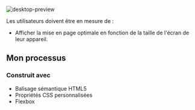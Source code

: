 
![desktop-preview](https://user-images.githubusercontent.com/93844493/140840968-af5c14aa-1c5a-4237-928c-e7d5d50d17cd.jpg)

Les utilisateurs doivent être en mesure de :

- Afficher la mise en page optimale en fonction de la taille de l'écran de leur appareil.






## Mon processus

### Construit avec

- Balisage sémantique HTML5
- Propriétés CSS personnalisées
- Flexbox




